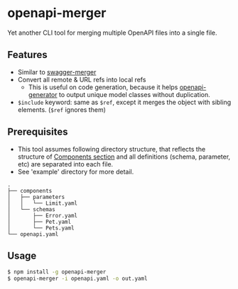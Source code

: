 # openapi-merger

Yet another CLI tool for merging multiple OpenAPI files into a single file.

## Features
- Similar to [swagger-merger](https://github.com/WindomZ/swagger-merger)
- Convert all remote & URL refs into local refs
  - This is useful on code generation, because it helps [openapi-generator](https://github.com/OpenAPITools/openapi-generator)
    to output unique model classes without duplication.
- `$include` keyword: same as `$ref`, except it merges the object with sibling elements. (`$ref` ignores them)


## Prerequisites

- This tool assumes following directory structure, 
  that reflects the structure of [Components section](https://swagger.io/docs/specification/components/#structure) and
  all definitions (schema, parameter, etc) are separated into each file. 
- See 'example' directory for more detail.

```
.
├── components
│   ├── parameters
│   │   └── Limit.yaml
│   └── schemas
│       ├── Error.yaml
│       ├── Pet.yaml
│       └── Pets.yaml
└── openapi.yaml
```

## Usage

```sh
$ npm install -g openapi-merger
$ openapi-merger -i openapi.yaml -o out.yaml
```

